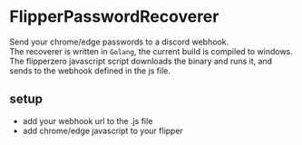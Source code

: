 # FlipperPasswordRecoverer
Send your chrome/edge passwords to a discord webhook.<br/>
The recoverer is written in `Golang`, the current build is compiled to windows. The 
flipperzero javascript script downloads the binary and runs it, and sends to the webhook defined in the js file.
## setup
- add your webhook url to the .js file
- add chrome/edge javascript to your flipper

